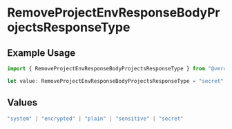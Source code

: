 # RemoveProjectEnvResponseBodyProjectsResponseType

## Example Usage

```typescript
import { RemoveProjectEnvResponseBodyProjectsResponseType } from "@vercel/sdk/models/removeprojectenvop.js";

let value: RemoveProjectEnvResponseBodyProjectsResponseType = "secret";
```

## Values

```typescript
"system" | "encrypted" | "plain" | "sensitive" | "secret"
```